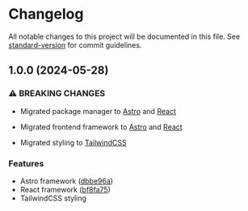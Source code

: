 # Changelog

All notable changes to this project will be documented in this file. See [standard-version](https://github.com/conventional-changelog/standard-version) for commit guidelines.

## 1.0.0 (2024-05-28)

### ⚠ BREAKING CHANGES

* Migrated package manager to [Astro](https://astro.build/) and [React](https://reactjs.org/)

* Migrated frontend framework to [Astro](https://astro.build/) and [React](https://reactjs.org/)
* Migrated styling to [TailwindCSS](https://tailwindcss.com/)

### Features

* Astro framework ([dbbe96a](https://github.com/Kaweees/kiwi-app/commit/dbbe96a686816c2720ec43c7bf896623310152d4))
* React framework ([bf8fa75](https://github.com/Kaweees/kiwi-app/commit/bf8fa756e090ab8a1da251056979828c14addd59))
* TailwindCSS styling 

<!--
Version Release Template
## [2.0.0](https://github.com/kaweees/kaweees.github.io/compare/v2.0.1...v2.0.0) (2024-05-26)

### ⚠ BREAKING CHANGES

* Breaking changes description
* **deps:** bump __ and its packages to v2 ([5f279b3]()
([Commit id](https://github.com/owner/repo/commit/commit-id))

### Features

* feature created ([Commit id](https://github.com/owner/repo/commit/commit-id))

### Bug Fixes

* bug fixed ([Commit id](https://github.com/owner/repo/commit/commit-id)), closes [#16](https://github.com/owner/repo/issues/issue-number)

-->

